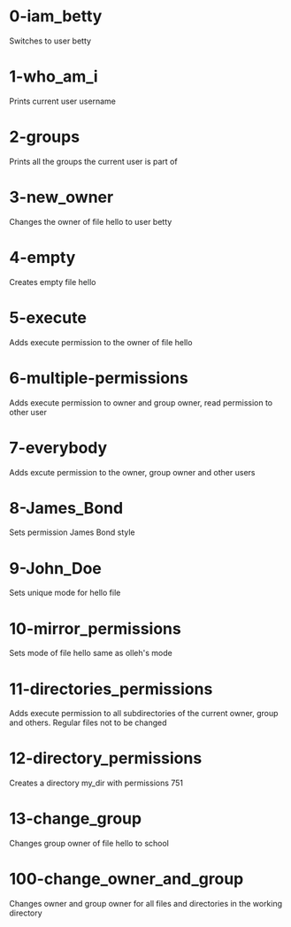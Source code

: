 # 0-iam_betty
Switches to user betty

# 1-who_am_i
Prints current user username

# 2-groups
Prints all the groups the current user is part of

# 3-new_owner
Changes the owner of file hello to user betty

# 4-empty
Creates empty file hello

# 5-execute
Adds execute permission to the owner of file hello

# 6-multiple-permissions
Adds execute permission to owner and group owner, read permission to other user

# 7-everybody
Adds excute permission to the owner, group owner and other users

# 8-James_Bond
Sets permission James Bond style

# 9-John_Doe
Sets unique mode for hello file

# 10-mirror_permissions
Sets mode of file hello same as olleh's mode

# 11-directories_permissions
Adds execute permission to all subdirectories of the current owner, group and others. Regular files not to be changed

# 12-directory_permissions
Creates a directory my_dir with permissions 751

# 13-change_group
Changes group owner of file hello to school

# 100-change_owner_and_group
Changes owner and group owner for all files and directories in the working directory
